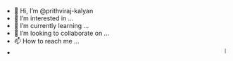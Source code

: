 - 👋 Hi, I’m @prithviraj-kalyan
- 👀 I’m interested in ...
- 🌱 I’m currently learning ...
- 💞️ I’m looking to collaborate on ...
- 📫 How to reach me ...
- <html>
  <body>
  <marquee>Prithvi raj</marquee>
  </body>
</html>
<!---
prithviraj-kalyan/prithviraj-kalyan is a ✨ special ✨ repository because its `README.md` (this file) appears on your GitHub profile.
You can click the Preview link to take a look at your changes.
--->
